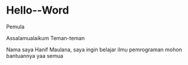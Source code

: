 # Hello--Word
Pemula

Assalamualaikum Teman-teman

Nama saya Hanif Maulana, saya ingin belajar ilmu pemrograman mohon bantuannya yaa semua
